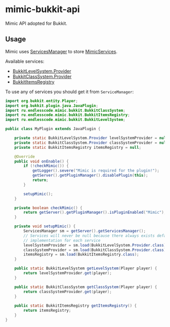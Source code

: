 # mimic-bukkit-api

Mimic API adopted for Bukkit.

## Usage

Mimic uses [ServicesManager] to store [MimicServices][MimicService].

Available services:
- [BukkitLevelSystem.Provider]
- [BukkitClassSystem.Provider]
- [BukkitItemsRegistry]

To use any of services you should get it from `ServiceManager`:
```java
import org.bukkit.entity.Player;
import org.bukkit.plugin.java.JavaPlugin;
import ru.endlesscode.mimic.bukkit.BukkitClassSystem;
import ru.endlesscode.mimic.bukkit.BukkitItemsRegistry;
import ru.endlesscode.mimic.bukkit.BukkitLevelSystem;

public class MyPlugin extends JavaPlugin {

    private static BukkitLevelSystem.Provider levelSystemProvider = null;
    private static BukkitClassSystem.Provider classSystemProvider = null;
    private static BukkitItemsRegistry itemsRegistry = null;

    @Override
    public void onEnable() {
        if (!checkMimic()) {
            getLogger().severe("Mimic is required for the plugin!");
            getServer().getPluginManager().disablePlugin(this);
            return;
        }

        setupMimic();
    }

    private boolean checkMimic() {
        return getServer().getPluginManager().isPluginEnabled("Mimic");
    }

    private void setupMimic() {
        ServicesManager sm = getServer().getServicesManager();
        // Services will never be null because there always exists default vanilla
        // implementation for each service
        levelSystemProvider = sm.load(BukkitLevelSystem.Provider.class);
        classSystemProvider = sm.load(BukkitClassSystem.Provider.class);
        itemsRegistry = sm.load(BukkitItemsRegistry.class);
    }

    public static BukkitLevelSystem getLevelSystem(Player player) {
        return levelSystemProvider.get(player);
    }

    public static BukkitClassSystem getClassSystem(Player player) {
        return classSystemProvider.get(player);
    }
    
    public static BukkitItemsRegistry getItemsRegistry() {
        return itemsRegistry;
    }
}
```

[ServicesManager]: https://hub.spigotmc.org/javadocs/spigot/org/bukkit/plugin/ServicesManager.html

[MimicService]: ../mimic-api/src/main/kotlin/MimicService.kt
[BukkitLevelSystem.Provider]: src/main/kotlin/BukkitLevelSystem.kt
[BukkitClassSystem.Provider]: src/main/kotlin/BukkitClassSystem.kt
[BukkitItemsRegistry]: src/main/kotlin/BukkitItemsRegistry.kt
